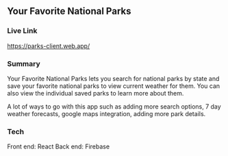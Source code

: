 ## Your Favorite National Parks

### Live Link
https://parks-client.web.app/

### Summary
Your Favorite National Parks lets you search for national parks by state and save your favorite national parks to view current weather for them. You can also view the individual saved parks to learn more about them.

A lot of ways to go with this app such as adding more search options, 7 day weather forecasts, google maps integration, adding more park details.

### Tech
Front end: React
Back end: Firebase
